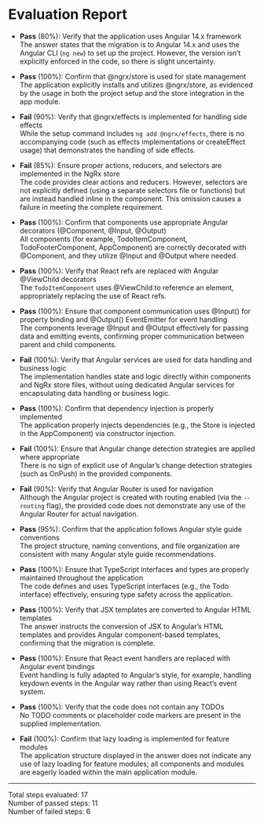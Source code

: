 # Evaluation Report

- **Pass** (80%): Verify that the application uses Angular 14.x framework  
  The answer states that the migration is to Angular 14.x and uses the Angular CLI (`ng new`) to set up the project. However, the version isn’t explicitly enforced in the code, so there is slight uncertainty.

- **Pass** (100%): Confirm that @ngrx/store is used for state management  
  The application explicitly installs and utilizes @ngrx/store, as evidenced by the usage in both the project setup and the store integration in the app module.

- **Fail** (90%): Verify that @ngrx/effects is implemented for handling side effects  
  While the setup command includes `ng add @ngrx/effects`, there is no accompanying code (such as effects implementations or createEffect usage) that demonstrates the handling of side effects.

- **Fail** (85%): Ensure proper actions, reducers, and selectors are implemented in the NgRx store  
  The code provides clear actions and reducers. However, selectors are not explicitly defined (using a separate selectors file or functions) but are instead handled inline in the component. This omission causes a failure in meeting the complete requirement.

- **Pass** (100%): Confirm that components use appropriate Angular decorators (@Component, @Input, @Output)  
  All components (for example, TodoItemComponent, TodoFooterComponent, AppComponent) are correctly decorated with @Component, and they utilize @Input and @Output where needed.

- **Pass** (100%): Verify that React refs are replaced with Angular @ViewChild decorators  
  The `TodoItemComponent` uses @ViewChild to reference an element, appropriately replacing the use of React refs.

- **Pass** (100%): Ensure that component communication uses @Input() for property binding and @Output() EventEmitter for event handling  
  The components leverage @Input and @Output effectively for passing data and emitting events, confirming proper communication between parent and child components.

- **Fail** (100%): Verify that Angular services are used for data handling and business logic  
  The implementation handles state and logic directly within components and NgRx store files, without using dedicated Angular services for encapsulating data handling or business logic.

- **Pass** (100%): Confirm that dependency injection is properly implemented  
  The application properly injects dependencies (e.g., the Store is injected in the AppComponent) via constructor injection.

- **Fail** (100%): Ensure that Angular change detection strategies are applied where appropriate  
  There is no sign of explicit use of Angular’s change detection strategies (such as OnPush) in the provided components.

- **Fail** (90%): Verify that Angular Router is used for navigation  
  Although the Angular project is created with routing enabled (via the `--routing` flag), the provided code does not demonstrate any use of the Angular Router for actual navigation.

- **Pass** (95%): Confirm that the application follows Angular style guide conventions  
  The project structure, naming conventions, and file organization are consistent with many Angular style guide recommendations.

- **Pass** (100%): Ensure that TypeScript interfaces and types are properly maintained throughout the application  
  The code defines and uses TypeScript interfaces (e.g., the Todo interface) effectively, ensuring type safety across the application.

- **Pass** (100%): Verify that JSX templates are converted to Angular HTML templates  
  The answer instructs the conversion of JSX to Angular’s HTML templates and provides Angular component-based templates, confirming that the migration is complete.

- **Pass** (100%): Ensure that React event handlers are replaced with Angular event bindings  
  Event handling is fully adapted to Angular’s style, for example, handling keydown events in the Angular way rather than using React’s event system.

- **Pass** (100%): Verify that the code does not contain any TODOs  
  No TODO comments or placeholder code markers are present in the supplied implementation.

- **Fail** (100%): Confirm that lazy loading is implemented for feature modules  
  The application structure displayed in the answer does not indicate any use of lazy loading for feature modules; all components and modules are eagerly loaded within the main application module.

---

Total steps evaluated: 17  
Number of passed steps: 11  
Number of failed steps: 6